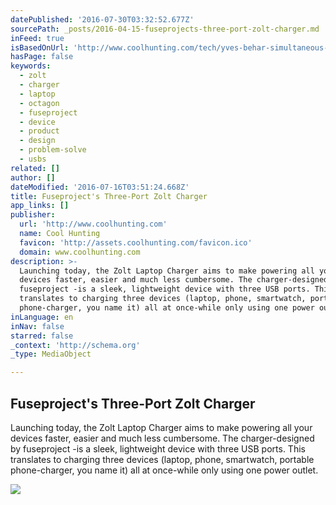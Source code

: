 ```yaml
---
datePublished: '2016-07-30T03:32:52.677Z'
sourcePath: _posts/2016-04-15-fuseprojects-three-port-zolt-charger.md
inFeed: true
isBasedOnUrl: 'http://www.coolhunting.com/tech/yves-behar-simultaneous-laptop-charger-zolt'
hasPage: false
keywords:
  - zolt
  - charger
  - laptop
  - octagon
  - fuseproject
  - device
  - product
  - design
  - problem-solve
  - usbs
related: []
author: []
dateModified: '2016-07-16T03:51:24.668Z'
title: Fuseproject's Three-Port Zolt Charger
app_links: []
publisher:
  url: 'http://www.coolhunting.com'
  name: Cool Hunting
  favicon: 'http://assets.coolhunting.com/favicon.ico'
  domain: www.coolhunting.com
description: >-
  Launching today, the Zolt Laptop Charger aims to make powering all your
  devices faster, easier and much less cumbersome. The charger-designed by
  fuseproject -is a sleek, lightweight device with three USB ports. This
  translates to charging three devices (laptop, phone, smartwatch, portable
  phone-charger, you name it) all at once-while only using one power outlet.
inLanguage: en
inNav: false
starred: false
_context: 'http://schema.org'
_type: MediaObject

---
```

<article style=""><h1>Fuseproject's Three-Port Zolt Charger</h1><p>Launching today, the Zolt Laptop Charger aims to make powering all your devices faster, easier and much less cumbersome. The charger-designed by fuseproject -is a sleek, lightweight device with three USB ports. This translates to charging three devices (laptop, phone, smartwatch, portable phone-charger, you name it) all at once-while only using one power outlet.</p><img src="http://assets.coolhunting.com/coolhunting/2015/11/03/large_Zolt_Charger_02.jpg" /></article>